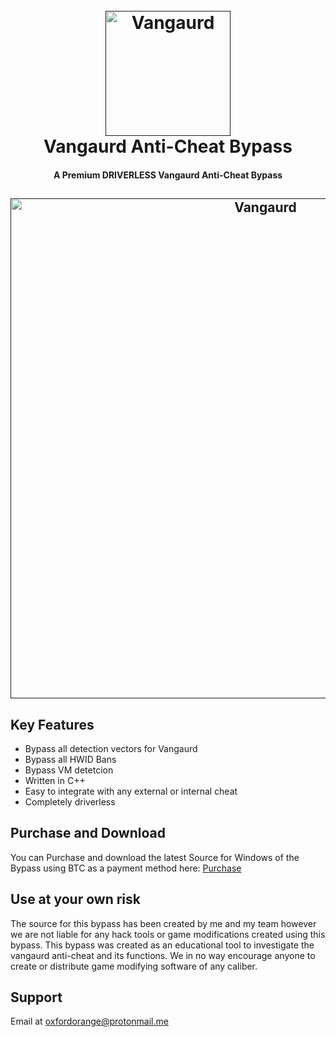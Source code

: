 
<h1 align="center">
  <br>
  <a href=""><img src=https://planetvalorant.com/wp-content/uploads/2020/05/vanguard-1.png alt="Vangaurd" width="200"></a>
  <br>
  Vangaurd Anti-Cheat Bypass
  <br>
</h1>

<h4 align="center">A Premium DRIVERLESS Vangaurd Anti-Cheat Bypass </h4>

<h2 align="center">
<a href=""><img src=https://machow2.com/wp-content/uploads/2022/03/vanguard-anti-cheat-mac.jpg alt="Vangaurd" width="800"></a>
</h2>

## Key Features

* Bypass all detection vectors for Vangaurd
* Bypass all HWID Bans
* Bypass VM detetcion
* Written in C++
* Easy to integrate with any external or internal cheat
* Completely driverless


## Purchase and Download

You can Purchase and download the latest Source for Windows of the Bypass using BTC as a payment method here: [Purchase](https://satoshidisk.com/pay/CHJflQ)

## Use at your own risk

The source for this bypass has been created by me and my team however we are not liable for any hack tools or game modifications created using this bypass. This bypass was created as an educational tool to investigate the vangaurd anti-cheat and its functions. We in no way encourage anyone to create or distribute game modifying software of any caliber.




## Support

Email at oxfordorange@protonmail.me


